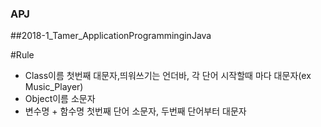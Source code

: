 ### APJ
##2018-1_Tamer_ApplicationProgramminginJava

#Rule
- Class이름 첫번째 대문자,띄워쓰기는 언더바, 각 단어 시작할때 마다 대문자(ex Music_Player)
- Object이름 소문자
- 변수명 + 함수명 첫번째 단어 소문자, 두번째 단어부터 대문자
